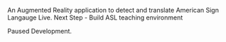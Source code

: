 An Augmented Reality application to detect and translate American Sign Langauge Live.
Next Step - Build ASL teaching environment

Paused Development.
